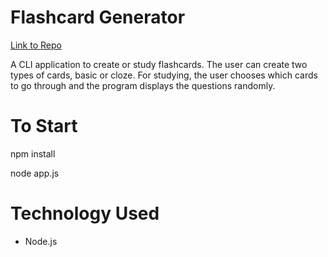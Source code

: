 # Flashcard Generator

[Link to Repo](https://github.com/rjm925/Flashcard-Generator)

A CLI application to create or study flashcards. The user can create two types of cards, basic or cloze. For studying, the user chooses which cards to go through and the program displays the questions randomly.

# To Start
npm install

node app.js

# Technology Used
* Node.js